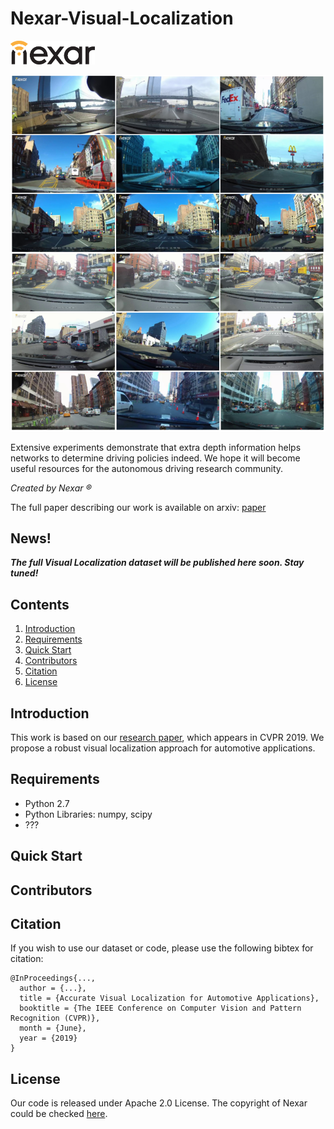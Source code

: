 # Nexar-Visual-Localization

<img src=images/nexar_logo.png width=135/>

![triplets](images/triplets.png)

Extensive experiments demonstrate that extra depth information helps networks to determine driving policies indeed. We hope it will become useful resources for the autonomous driving research community.

_Created by Nexar &reg;_

The full paper describing our work is available on arxiv: [paper](https://arxiv.org/abs/1905.0000)

## News!
___The full Visual Localization dataset will be published here soon. Stay tuned!___


## Contents
1. [Introduction](#introduction)
2. [Requirements](#requirements)
3. [Quick Start](#quick-start)
5. [Contributors](#contributors)
6. [Citation](#citation)
7. [License](#license)

## Introduction
This work is based on our [research paper](https://arxiv.org/abs/1905.0000), which appears in CVPR 2019. We propose a robust visual localization approach for automotive applications.

## Requirements

* Python 2.7
* Python Libraries: numpy, scipy
* ???

## Quick Start


## Contributors


## Citation
If you wish to use our dataset or code, please use the following bibtex for citation:

	@InProceedings{...,
	  author = {...},
	  title = {Accurate Visual Localization for Automotive Applications},
	  booktitle = {The IEEE Conference on Computer Vision and Pattern Recognition (CVPR)},
	  month = {June},
	  year = {2019}
	}

## License
Our code is released under Apache 2.0 License. The copyright of Nexar could be checked [here](https://getnexar.com/).
